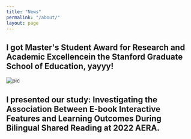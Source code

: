 ```yaml
---
title: "News"
permalink: "/about/"
layout: page
---
```


##  I got Master's Student Award for Research and Academic Excellencein the Stanford Graduate School of Education, yayyy!

![pic](./award.png)


## I presented our study: Investigating the Association Between E-book Interactive Features and Learning Outcomes During Bilingual Shared Reading at 2022 AERA.


